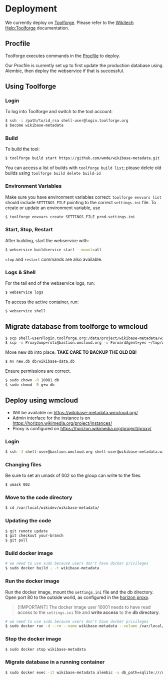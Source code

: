 # Deployment

We currently deploy on [Toolforge](https://toolsadmin.wikimedia.org/). Please refer to the [Wikitech Help:Toolforge](https://wikitech.wikimedia.org/wiki/Help:Toolforge) documentation.

## Procfile

Toolforge executes commands in the [Procfile](../Procfile) to deploy.

Our Procfile is currently set up to first update the production database using Alembic, then deploy the webservice if that is successful.

## Using Toolforge

### Login

To log into Toolforge and switch to the tool account:

```bash
$ ssh -i /path/to/id_rsa shell-user@login.toolforge.org
$ become wikibase-metadata
```

### Build

To build the tool:

```bash
$ toolforge build start https://github.com/wmde/wikibase-metadata.git
```

You can access a list of builds with `toolforge build list`; please delete old builds using `toolforge build delete build-id`

### Environment Variables

Make sure you have environment variables correct: `toolforge envvars list` should include `SETTINGS_FILE` pointing to the correct `settings.ini` file. To create or update an environment variable, use

```bash
$ toolforge envvars create SETTINGS_FILE prod-settings.ini
```

### Start, Stop, Restart

After building, start the webservice with:

```bash
$ webservice buildservice start --mount=all
```

`stop` and `restart` commands are also available.

### Logs & Shell

For the tail end of the webservice logs, run:

```bash
$ webservice logs
```

To access the active container, run:

```bash
$ webservice shell
```

## Migrate database from toolforge to wmcloud

```bash
$ scp shell-user@login.toolforge.org:/data/project/wikibase-metadata/wikibase-data.db ~/tmp/wikibase-data.db
$ scp -o ProxyJump=roti@bastion.wmcloud.org -o ForwardAgent=yes ~/tmp/wikibase-data.db shell-user@wikibase-metadata.wikidata-dev.eqiad1.wikimedia.cloud:/var/local/wikidev/new.db
```

Move new db into place. **TAKE CARE TO BACKUP THE OLD DB!**

```bash
$ mv new.db db/wikibase-data.db
```

Ensure permissions are correct.

```bash
$ sudo chown -R 10001 db
$ sudo chmod -R g+w db
```

## Deploy using wmcloud

- Will be available on https://wikibase-metadata.wmcloud.org/
- Admin interface for the instance is on https://horizon.wikimedia.org/project/instances/
- Proxy is configured on https://horizon.wikimedia.org/project/proxy/

### Login

```bash
$ ssh -J shell-user@bastion.wmcloud.org shell-user@wikibase-metadata.wikidata-dev.eqiad1.wikimedia.cloud
```

### Changing files

Be sure to set an umask of 002 so the group can write to the files.

```bash
$ umask 002
```

### Move to the code directory

```bash
$ cd /var/local/wikidev/wikibase-metadata/
```

### Updating the code

```bash
$ git remote update
$ git checkout your-branch
$ git pull
```

### Build docker image

```bash
# we need to use sudo because users don't have docker privileges
$ sudo docker build . -t wikibase-metadata
```

### Run the docker image

Run the docker image, mount the `settings.ini` file and the db directory. Open port 80 to the outside world, as configured in the [horizon proxy](https://horizon.wikimedia.org/project/proxy/).

> [!IMPORTANT] The docker image user 10001 needs to have read access to the `settings.ini` file and **write access** to the **db directory**.

```bash
# we need to use sudo because users don't have docker privileges
$ sudo docker run -d --rm --name wikibase-metadata --volume /var/local/wikidev/settings.ini:/app/settings.ini --volume /var/local/wikidev/db/:/app/db/ -p 80:8000 wikibase-metadata
```

### Stop the docker image

```bash
$ sudo docker stop wikibase-metadata
```

### Migrate database in a running container

```bash
$ sudo docker exec -it wikibase-metadata alembic -x db_path=sqlite:///db/wikibase-data.db upgrade head
```
